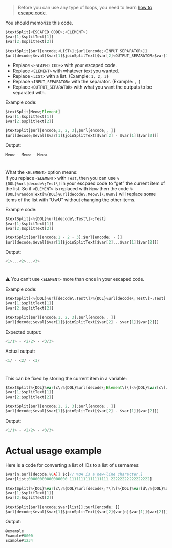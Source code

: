 > Before you can use any type of loops, you need to learn [how to escape code](../main/Escaping.md).

You should memorize this code.
```js
$textSplit[<ESCAPED_CODE>;<ELEMENT>]
$var[1;$splitText[1]]
$var[2;$splitText[2]]

$textSplit[$url[encode;<LIST>];$url[encode;<INPUT_SEPARATOR>]]
$url[decode;$eval[$var[1]$joinSplitText[$var[2]<OUTPUT_SEPARATOR>$var[1]]$var[2]]]
```
- Replace `<ESCAPED_CODE>` with your escaped code.
- Replace `<ELEMENT>` with whatever text you wanted.
- Replace `<LIST>` with a list. (Example: `1, 2, 3`)
- Replace `<INPUT_SEPARATOR>` with the separator. (Example: `, `)
- Replace `<OUTPUT_SEPARATOR>` with what you want the outputs to be separated with.

Example code:
```js
$textSplit[Meow;Element]
$var[1;$splitText[1]]
$var[2;$splitText[2]]

$textSplit[$url[encode;1, 2, 3];$url[encode;, ]]
$url[decode;$eval[$var[1]$joinSplitText[$var[2] - $var[1]]$var[2]]]
```
Output:
```js
Meow - Meow - Meow
```

#

What the `<ELEMENT>` option means: \
If you replace `<ELEMENT>` with `Test`, then you can use `%{DOL}%url[decode\;Test\]` in your escpaed code to “get” the current item of the list. So if `<ELEMENT>` is replaced with `Meow` then the code `%{DOL}%randomText[%{DOL}%url[decode\;Meow\]\;UwU\]` will replace some items of the list with “UwU” without changing the other items.

Example code:
```js
$textSplit[<%{DOL}%url[decode\;Test\]>;Test]
$var[1;$splitText[1]]
$var[2;$splitText[2]]

$textSplit[$url[encode;1 - 2 - 3];$url[encode; - ]]
$url[decode;$eval[$var[1]$joinSplitText[$var[2]...$var[1]]$var[2]]]
```
Output:
```js
<1>...<2>...<3>
```

#

:warning: You can’t use `<ELEMENT>` more than once in your escaped code.

Example code:
```js
$textSplit[<%{DOL}%url[decode\;Test\]/%{DOL}%url[decode\;Test\]>;Test]
$var[1;$splitText[1]]
$var[2;$splitText[2]]

$textSplit[$url[encode;1, 2, 3];$url[encode;, ]]
$url[decode;$eval[$var[1]$joinSplitText[$var[2] - $var[1]]$var[2]]]
```
Expected output:
```js
<1/1> - <2/2> - <3/3>
```
Actual output:
```js
<1/ - <2/ - <3/
```

#

This can be fixed by storing the current item in a variable:
```js
$textSplit[%{DOL}%var[c\;%{DOL}%url[decode\;Element\]\]<%{DOL}%var[c\]/%{DOL}%var[c\]>;Element]
$var[1;$splitText[1]]
$var[2;$splitText[2]]

$textSplit[$url[encode;1, 2, 3];$url[encode;, ]]
$url[decode;$eval[$var[1]$joinSplitText[$var[2] - $var[1]]$var[2]]]
```
Output:
```js
<1/1> - <2/2> - <3/3>
```

# Actual usage example
Here is a code for converting a list of IDs to a list of usernames:
```js
$var[n;$url[decode;%0A]] $c[// %0A is a new-line character.]
$var[list;00000000000000000 11111111111111111 22222222222222222]

$textSplit[%{DOL}%var[c\;%{DOL}%url[decode\;?\]\]%{DOL}%var[d\;%{DOL}%discriminator[%{DOL}%var[c\]\]\]%{DOL}%replaceText[%{DOL}%if[%{DOL}%var[d\]==0\]@.%{DOL}%else.#%{DOL}%var[d\]%{DOL}%endif\;.\;%{DOL}%username[%{DOL}%var[c\]\]\];?]
$var[1;$splitText[1]]
$var[2;$splitText[2]]

$textSplit[$url[encode;$var[list]];$url[encode; ]]
$url[decode;$eval[$var[1]$joinSplitText[$var[2]$var[n]$var[1]]$var[2]]]
```
Output:
```js
@example
Example#0000
Example#1234
```
